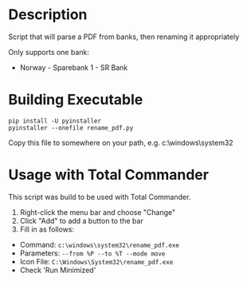 # Description

Script that will parse a PDF from banks, then renaming it appropriately

Only supports one bank:
* Norway - Sparebank 1 - SR Bank

# Building Executable

```
pip install -U pyinstaller
pyinstaller --onefile rename_pdf.py
```

Copy this file to somewhere on your path, e.g. c:\windows\system32

# Usage with Total Commander

This script was build to be used with Total Commander.

1. Right-click the menu bar and choose "Change"
1. Click "Add" to add a button to the bar
1. Fill in as follows:
  * Command: ```c:\windows\system32\rename_pdf.exe```
  * Parameters: ```--from %P --to %T --mode move```
  * Icon File: ```C:\Windows\System32\rename_pdf.exe```
  * Check 'Run Minimized'

